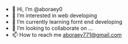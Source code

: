 - 👋 Hi, I’m @aboraey0
- 👀 I’m interested in web developing
- 🌱 I’m currently learning fornt end developing
- 💞️ I’m looking to collaborate on ...
- 📫 How to reach me aboraey771@gmail.com

<!---
aboraey0/aboraey0 is a ✨ special ✨ repository because its `README.md` (this file) appears on your GitHub profile.
You can click the Preview link to take a look at your changes.
--->
